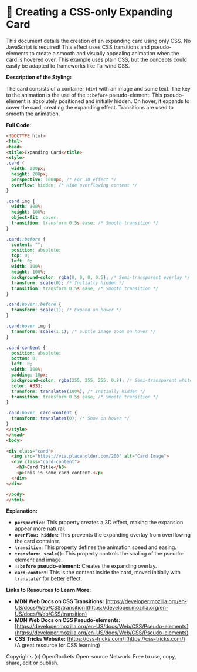 # 🐞 Creating a CSS-only Expanding Card


This document details the creation of an expanding card using only CSS.  No JavaScript is required!  This effect uses CSS transitions and pseudo-elements to create a smooth and visually appealing animation when the card is hovered over.  This example uses plain CSS, but the concepts could easily be adapted to frameworks like Tailwind CSS.

**Description of the Styling:**

The card consists of a container (`div`) with an image and some text.  The key to the animation is the use of the `::before` pseudo-element.  This pseudo-element is absolutely positioned and initially hidden. On hover, it expands to cover the card, creating the expanding effect.  Transitions are used to smooth the animation.


**Full Code:**

```html
<!DOCTYPE html>
<html>
<head>
<title>Expanding Card</title>
<style>
.card {
  width: 200px;
  height: 200px;
  perspective: 1000px; /* For 3D effect */
  overflow: hidden; /* Hide overflowing content */
}

.card img {
  width: 100%;
  height: 100%;
  object-fit: cover;
  transition: transform 0.5s ease; /* Smooth transition */
}

.card::before {
  content: "";
  position: absolute;
  top: 0;
  left: 0;
  width: 100%;
  height: 100%;
  background-color: rgba(0, 0, 0, 0.5); /* Semi-transparent overlay */
  transform: scale(0); /* Initially hidden */
  transition: transform 0.5s ease; /* Smooth transition */
}

.card:hover::before {
  transform: scale(1); /* Expand on hover */
}

.card:hover img {
  transform: scale(1.1); /* Subtle image zoom on hover */
}

.card-content {
  position: absolute;
  bottom: 0;
  left: 0;
  width: 100%;
  padding: 10px;
  background-color: rgba(255, 255, 255, 0.8); /* Semi-transparent white background */
  color: #333;
  transform: translateY(100%); /* Initially hidden */
  transition: transform 0.5s ease; /* Smooth transition */
}

.card:hover .card-content {
  transform: translateY(0); /* Show on hover */
}
</style>
</head>
<body>

<div class="card">
  <img src="https://via.placeholder.com/200" alt="Card Image">
  <div class="card-content">
    <h3>Card Title</h3>
    <p>This is some card content.</p>
  </div>
</div>

</body>
</html>
```

**Explanation:**

* **`perspective`:** This property creates a 3D effect, making the expansion appear more natural.
* **`overflow: hidden`:** This prevents the expanding overlay from overflowing the card container.
* **`transition`:** This property defines the animation speed and easing.
* **`transform: scale()`:**  This property controls the scaling of the pseudo-element and image.
* **`::before` pseudo-element:** Creates the expanding overlay.
* **`card-content`:** This is the content inside the card, moved initially with `translateY` for better effect.


**Links to Resources to Learn More:**

* **MDN Web Docs on CSS Transitions:** [https://developer.mozilla.org/en-US/docs/Web/CSS/transition](https://developer.mozilla.org/en-US/docs/Web/CSS/transition)
* **MDN Web Docs on CSS Pseudo-elements:** [https://developer.mozilla.org/en-US/docs/Web/CSS/Pseudo-elements](https://developer.mozilla.org/en-US/docs/Web/CSS/Pseudo-elements)
* **CSS Tricks Website:** [https://css-tricks.com/](https://css-tricks.com/) (A great resource for CSS learning)


Copyrights (c) OpenRockets Open-source Network. Free to use, copy, share, edit or publish.

